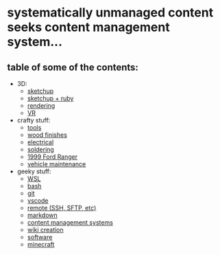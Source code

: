 # systematically unmanaged content seeks content management system...

## table of some of the contents:

- 3D:
  - [sketchup](sketchup.md)
  - [sketchup + ruby](sketchup_ruby.md)
  - [rendering](rendering.md)
  - [VR](VR.md)
- crafty stuff:
  - [tools](tools.md)
  - [wood finishes](wood_finishes.md)
  - [electrical](electrical.md)
  - [soldering](soldering.md)
  - [1999 Ford Ranger](1999_ford_ranger.md)
  - [vehicle maintenance](vehicle_maintenance.md)
- geeky stuff:
  - [WSL](WSL.md)
  - [bash](bash.md)
  - [git](git.md)
  - [vscode](vscode.md)
  - [remote (SSH, SFTP, etc)](remote.md)
  - [markdown](markdown.md)
  - [content management systems](CMS.md)
  - [wiki creation](wiki.md)
  - [software](software.md)
  - [minecraft](minecraft.md)
